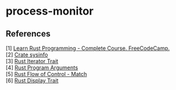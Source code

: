 # process-monitor






## References
[1] [Learn Rust Programming - Complete Course. FreeCodeCamp.](https://www.youtube.com/watch?v=BpPEoZW5IiY)<br>
[2] [Crate sysinfo](https://docs.rs/sysinfo/latest/sysinfo/)<br>
[3] [Rust Iterator Trait](https://doc.rust-lang.org/std/iter/trait.Iterator.html)<br>
[4] [Rust Program Arguments](https://doc.rust-lang.org/rust-by-example/std_misc/arg.html)<br>
[5] [Rust Flow of Control - Match](https://doc.rust-lang.org/rust-by-example/flow_control/match.html)<br>
[6] [Rust Display Trait](https://doc.rust-lang.org/std/fmt/trait.Display.html)<br>
